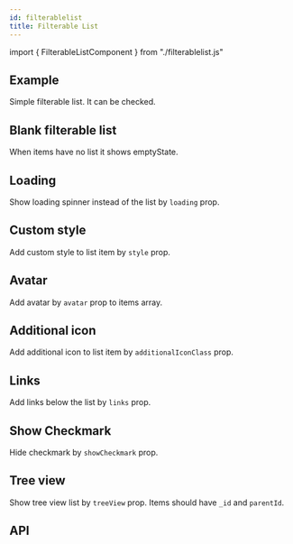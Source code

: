 ```yaml
---
id: filterablelist
title: Filterable List
---
```


import { FilterableListComponent } from "./filterablelist.js"

## Example

<p>Simple filterable list. It can be checked.</p>
<FilterableListComponent />

## Blank filterable list

<p>When items have no list it shows emptyState.</p>
<FilterableListComponent type="null"/>

## Loading

<p>Show loading spinner instead of the list by <code>loading</code> prop.</p>
<FilterableListComponent type="load" boolean={true} />

## Custom style

<p>Add custom style to list item by <code>style</code> prop.</p>
<FilterableListComponent type="style"/>

## Avatar

<p>Add avatar by <code>avatar</code> prop to items array.</p>
<FilterableListComponent type="avatar"/>

## Additional icon

<p>Add additional icon to list item by <code>additionalIconClass</code> prop.</p>
<FilterableListComponent type="additionalIconClass"/>

## Links

<p>Add links below the list by <code>links</code> prop. </p>
<FilterableListComponent type="link"/>

## Show Checkmark

<p>Hide checkmark by <code>showCheckmark</code> prop. </p>
<FilterableListComponent type="check" boolean={false} />

## Tree view

<p>Show tree view list by <code>treeView</code> prop. Items should have <code>_id</code> and <code>parentId</code>. </p>
<FilterableListComponent type="tree" boolean={true} />

## API

<FilterableListComponent type="APIfilterablelist" />